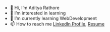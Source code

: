 - 👋 Hi, I’m Aditya Rathore
- 👀 I’m interested in learning
- 🌱 I’m currently learning WebDevelopment
- 📫 How to reach me [LinkedIn Profile](https://www.linkedin.com/in/adity%C4%81rathore?lipi=urn%3Ali%3Apage%3Ad_flagship3_profile_view_base_contact_details%3B2vTDMWSvSyS3gLzTJ5roFg%3D%3D),
 [Resume](https://aditya24rathore.github.io/Resume/)
<!---
Aditya24Rathore/Aditya24Rathore is a ✨ special ✨ repository because its `README.md` (this file) appears on your GitHub profile.
You can click the Preview link to take a look at your changes.
--->
